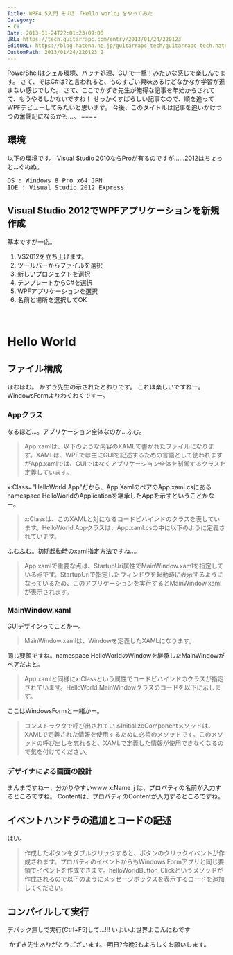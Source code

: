 ```yaml
---
Title: WPF4.5入門 その3 「Hello world」をやってみた
Category:
- C#
Date: 2013-01-24T22:01:23+09:00
URL: https://tech.guitarrapc.com/entry/2013/01/24/220123
EditURL: https://blog.hatena.ne.jp/guitarrapc_tech/guitarrapc-tech.hatenablog.com/atom/entry/11696248318757675314
CustomPath: 2013/01/24/220123_2
---
```


<p>PowerShellはシェル環境、バッチ処理、CUIで一撃！みたいな感じで楽しんでます。 さて、ではC#は?と言われると、ものすごい興味あるけどなかなか学習が進まない感じでした。 さて、ここでかずき先生が俺得な記事を年始からされてて、もうやるしかないですね！ せっかくすばらしい記事なので、順を追ってWPFデビューしてみたいと思います。 今後、このタイトルは記事を追いかけつつの奮闘記になるかも…。 ====</p>
<h2>環境</h2>
<p>以下の環境です。 Visual Studio 2010ならProが有るのですが……2012はちょっと…ぐぬぬ。</p>
<pre class="brush: powershell">OS : Windows 8 Pro x64 JPN
IDE : Visual Studio 2012 Express
</pre>
<h2>Visual Studio 2012でWPFアプリケーションを新規作成</h2>
<p>基本ですが一応。</p>
<ol>
<li>VS2012を立ち上げます。</li>
<li>ツールバーからファイルを選択</li>
<li>新しいプロジェクトを選択</li>
<li>テンプレートからC#を選択</li>
<li>WPFアプリケーションを選択</li>
<li>名前と場所を選択してOK</li>
</ol>
<p> </p>
<h1>Hello World</h1>
<h2>ファイル構成</h2>
<p>ほむほむ。 かずき先生の示されたとおりです。 これは楽しいですねー。WindowsFormよりわくわくですー。</p>
<h3>Appクラス</h3>
<p>なるほど…。アプリケーション全体なのか…ふむ。</p>
<blockquote>App.xamlは、以下のような内容のXAMLで書かれたファイルになります。XAMLは、WPFでは主にGUIを記述するための言語として使われますがApp.xamlでは、GUIではなくアプリケーション全体を制御するクラスを定義しています。</blockquote>
<p>x:Class="HelloWorld.App"だから、App.XamlのペアのApp.xaml.csにあるnamespace HelloWorldのApplicationを継承したAppを示すということかなー。</p>
<blockquote>x:Classは、このXAMLと対になるコードビハインドのクラスを表しています。HelloWorld.Appクラスは、App.xaml.csの中に以下のように定義されています。</blockquote>
<p>ふむふむ。初期起動時のxaml指定方法ですね…。</p>
<blockquote>App.xamlで重要な点は、StartupUri属性でMainWindow.xamlを指定している点です。StartupUriで指定したウィンドウを起動時に表示するようになっているため、このアプリケーションを実行するとMainWindow.xamlが表示されます。</blockquote>
<h3>MainWindow.xaml</h3>
<p>GUIデザインってことかー。</p>
<blockquote>MainWindow.xamlは、Windowを定義したXAMLになります。</blockquote>
<p>同じ要領ですね。namespace HelloWorldのWindowを継承したMainWindowがペアだよと。</p>
<blockquote>App.xamlと同様にx:Classという属性でコードビハインドのクラスが指定されています。HelloWorld.MainWindowクラスのコードを以下に示します。</blockquote>
<p>ここはWindowsFormと一緒かー。</p>
<blockquote>コンストラクタで呼び出されているInitializeComponentメソッドは、XAMLで定義された情報を使用するために必須のメソッドです。このメソッドの呼び出しを忘れると、XAMLで定義した情報が使用できなくなるので気を付けてください。</blockquote>
<h3>デザイナによる画面の設計</h3>
<p>まんまですねー、分かりやすいwww x:Nameｊは、プロパティの名前が入力するところですね。 Contentは、プロパティのContentが入力するところですね。</p>
<h2>イベントハンドラの追加とコードの記述</h2>
<p>はい。</p>
<blockquote>作成したボタンをダブルクリックすると、ボタンのクリックイベントが作成されます。プロパティのイベントからもWindows Formアプリと同じ要領でイベントを作成できます。helloWorldButton_Clickというメソッドが作成されるので以下のようにメッセージボックスを表示するコードを追加してください。</blockquote>
<h2>コンパイルして実行</h2>
<p>デバック無しで実行(Ctrl+F5)して…!!! いよいよ世界よこんにわです</p>
<p> かずき先生ありがとうございます。 明日?今晩?もよろしくお願いします。</p>
